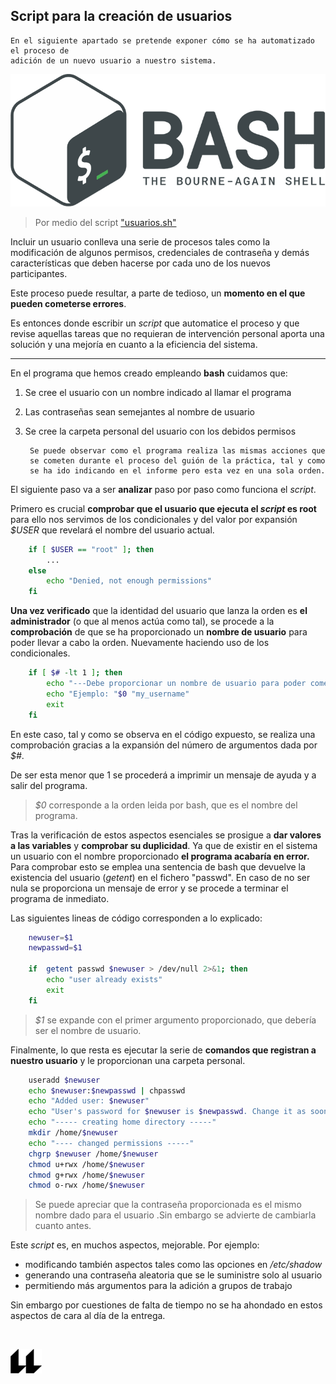 ## Script para la creación de usuarios

    En el siguiente apartado se pretende exponer cómo se ha automatizado el proceso de
    adición de un nuevo usuario a nuestro sistema.


![bash-logo-image](bash-portada.png "logo de bash para encabezar")


> Por medio del script ["usuarios.sh"](usuarios.sh "script del que se habla en este apartado")

Incluir un usuario conlleva una serie de procesos tales como la modificación de algunos 
permisos, credenciales de contraseña y demás características que deben hacerse por cada
uno de los nuevos participantes.

Este proceso puede resultar, a parte de tedioso, un **momento en el que pueden cometerse errores**. 

Es entonces donde escribir un *script* que automatice el proceso y que revise
aquellas tareas que no requieran de intervención personal aporta una solución y una mejoría 
en cuanto a la eficiencia del sistema.

***

En el programa que hemos creado empleando **bash** cuidamos que:
1. Se cree el usuario con un nombre indicado al llamar el programa
2. Las contraseñas sean semejantes al nombre de usuario
3. Se cree la carpeta personal del usuario con los debidos permisos


        Se puede observar como el programa realiza las mismas acciones que 
        se cometen durante el proceso del guión de la práctica, tal y como 
        se ha ido indicando en el informe pero esta vez en una sola orden.

El siguiente paso va a ser **analizar** paso por paso como funciona el *script*.


Primero es crucial **comprobar que el usuario que ejecuta el *script* es root** para
ello nos servimos de los condicionales y del valor por expansión *$USER* que revelará
el nombre del usuario actual.
```BASH
    if [ $USER == "root" ]; then
        ...
    else
        echo "Denied, not enough permissions"
    fi
```


**Una vez verificado** que la identidad del usuario que lanza la orden es **el administrador** 
(o que al menos actúa como tal), se procede a la **comprobación** de que se ha proporcionado
un **nombre de usuario** para poder llevar a cabo la orden. Nuevamente haciendo uso de los
condicionales.
```BASH
    if [ $# -lt 1 ]; then
        echo "---Debe proporcionar un nombre de usuario para poder comenzar---"
        echo "Ejemplo: "$0 "my_username"
        exit
    fi
```
En este caso, tal y como se observa en el código expuesto, se realiza una comprobación gracias
a la expansión del número de argumentos dada por *$#*. 

De ser esta menor que 1 se procederá a imprimir un mensaje de ayuda y a salir del programa.
> *$0* corresponde a la orden leida por bash, que es el nombre del programa.


Tras la verificación de estos aspectos esenciales se prosigue a **dar valores a las variables**
y **comprobar su duplicidad**. Ya que de existir en el sistema un usuario con el nombre
proporcionado **el programa acabaría en error.** Para comprobar esto se emplea una sentencia
de bash que devuelve la existencia del usuario (*getent*) en el fichero "passwd". En caso de 
no ser nula se proporciona un mensaje de error y se procede a terminar el programa de 
inmediato.

Las siguientes lineas de código corresponden a lo explicado:
```BASH
    newuser=$1
    newpasswd=$1
   
    if  getent passwd $newuser > /dev/null 2>&1; then
        echo "user already exists"
        exit
    fi
```
> *$1* se expande con el primer argumento proporcionado, que debería ser el nombre de usuario.


Finalmente, lo que resta es ejecutar la serie de **comandos que registran a nuestro usuario** y 
le proporcionan una carpeta personal. 

```BASH
    useradd $newuser
    echo $newuser:$newpasswd | chpasswd
    echo "Added user: $newuser"
    echo "User's password for $newuser is $newpasswd. Change it as soon as possible."
    echo "----- creating home directory -----"
    mkdir /home/$newuser
    echo "---- changed permissions -----"
    chgrp $newuser /home/$newuser 
    chmod u+rwx /home/$newuser
    chmod g+rwx /home/$newuser 
    chmod o-rwx /home/$newuser
```
> Se puede apreciar que la contraseña proporcionada es el mismo nombre dado para el usuario
> .Sin embargo se advierte de cambiarla cuanto antes.


Este *script* es, en muchos aspectos, mejorable. Por ejemplo:
- modificando también aspectos tales como las opciones en */etc/shadow* 
- generando una contraseña aleatoria que se le suministre solo al usuario
- permitiendo más argumentos para la adición a grupos de trabajo

Sin embargo por cuestiones de falta de tiempo no se ha ahondado en estos aspectos de cara al 
día de la entrega.

<br>

![logo](icono-ull-negro.png)